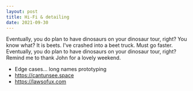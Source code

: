 ```yaml
---
layout: post
title: Hi-Fi & detailing
date: 2021-09-30
---
```


Eventually, you do plan to have dinosaurs on your dinosaur tour, right? You know what? It is beets. I've crashed into a beet truck. Must go faster. Eventually, you do plan to have dinosaurs on your dinosaur tour, right? Remind me to thank John for a lovely weekend.

* Edge cases… long names prototyping
* https://cantunsee.space
* https://lawsofux.com
